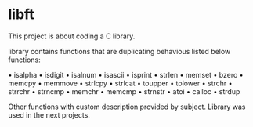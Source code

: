 # libft

This project is about coding a C library.

library contains functions that are duplicating behavious listed below functions:


• isalpha
• isdigit
• isalnum
• isascii
• isprint
• strlen
• memset
• bzero
• memcpy
• memmove
• strlcpy
• strlcat
• toupper
• tolower
• strchr
• strrchr
• strncmp
• memchr
• memcmp
• strnstr
• atoi
• calloc
• strdup

Other functions with custom description provided by subject.
Library was used in the next projects.
